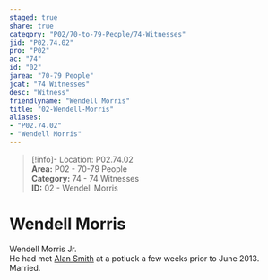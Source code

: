 ```yaml
---  
staged: true  
share: true  
category: "P02/70-to-79-People/74-Witnesses"  
jid: "P02.74.02"  
pro: "P02"  
ac: "74"  
id: "02"  
jarea: "70-79 People"  
jcat: "74 Witnesses"  
desc: "Witness"  
friendlyname: "Wendell Morris"  
title: "02-Wendell-Morris"  
aliases:   
- "P02.74.02"  
- "Wendell Morris"  
---  
```

>[!info]- Location: P02.74.02  
>**Area:** P02 - 70-79 People  
>**Category:** 74 - 74 Witnesses  
>**ID:** 02 - Wendell Morris  
  
# Wendell Morris  
  
Wendell Morris Jr.    
He had met [Alan Smith](../72-Suspects-and-People-of-Interest/02-Alan-Smith.md) at a potluck a few weeks prior to June 2013.    
Married.  
  
```smart-connections  
```  
